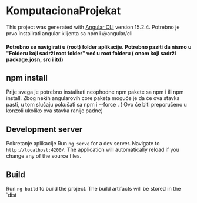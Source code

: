 # KomputacionaProjekat

This project was generated with [Angular CLI](https://github.com/angular/angular-cli) version 15.2.4.
Potrebno je prvo instalirati angular klijenta sa npm i @angular/cli

#### Potrebno se navigirati u (root) folder aplikacije. Potrebno paziti da nismo u "Folderu koji sadrži root folder" već u root folderu ( onom koji sadrži package.josn, src i itd)

## npm install

Prije svega je potrebno instalirati neophodne npm pakete sa npm i ili npm install. Zbog nekih angularovih core paketa moguće je da će ova stavka pasti, u tom slučaju pokušati sa npm i --force . ( Ovo će biti preporučeno u konzoli ukoliko ova stavka ranije padne) 

## Development server
Pokretanje aplikacije
Run `ng serve` for a dev server. Navigate to `http://localhost:4200/`. The application will automatically reload if you change any of the source files.


## Build

Run `ng build` to build the project. The build artifacts will be stored in the `dist
